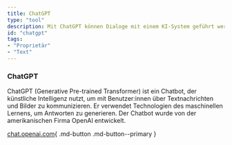 ```yaml
---
title: ChatGPT
type: "tool"
description: Mit ChatGPT können Dialoge mit einem KI-System geführt werden.
id: "chatgpt"
tags:
- "Proprietär"
- "Text"
---
```


### ChatGPT

ChatGPT (Generative Pre-trained Transformer) ist ein Chatbot, der künstliche Intelligenz nutzt, um mit Benutzer:innen über Textnachrichten und Bilder zu kommunizieren. Er verwendet Technologien des maschinellen Lernens, um Antworten zu generieren. Der Chatbot wurde von der amerikanischen Firma OpenAI entwickelt.

[chat.openai.com](https://chat.openai.com/){ .md-button .md-button--primary } 

